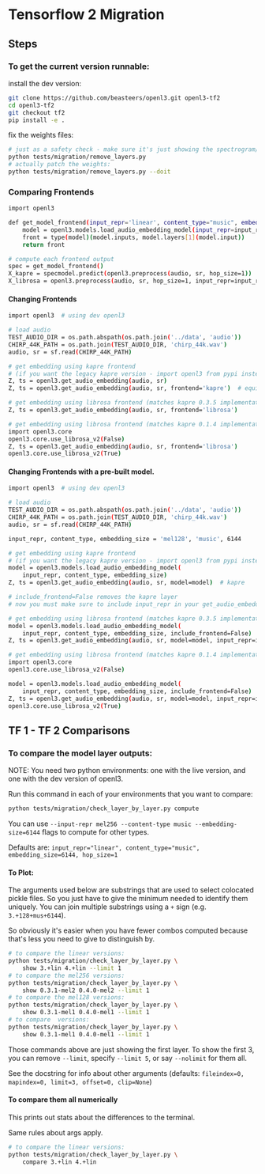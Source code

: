 # Tensorflow 2 Migration

## Steps

### To get the current version runnable:
install the dev version:
```bash
git clone https://github.com/beasteers/openl3.git openl3-tf2
cd openl3-tf2
git checkout tf2
pip install -e .
```
fix the weights files:
```bash
# just as a safety check - make sure it's just showing the spectrogram/melspectrogram weights:
python tests/migration/remove_layers.py
# actually patch the weights:
python tests/migration/remove_layers.py --doit
```

### Comparing Frontends

```bash
import openl3

def get_model_frontend(input_repr='linear', content_type="music", embedding_size=6144):
    model = openl3.models.load_audio_embedding_model(input_repr=input_repr, content_type=content_type, embedding_size=embedding_size)
    front = type(model)(model.inputs, model.layers[1](model.input))
    return front

# compute each frontend output
spec = get_model_frontend()
X_kapre = specmodel.predict(openl3.preprocess(audio, sr, hop_size=1))
X_librosa = openl3.preprocess(audio, sr, hop_size=1, input_repr=input_repr)
```

#### Changing Frontends
```bash
import openl3  # using dev openl3

# load audio
TEST_AUDIO_DIR = os.path.abspath(os.path.join('../data', 'audio'))
CHIRP_44K_PATH = os.path.join(TEST_AUDIO_DIR, 'chirp_44k.wav')
audio, sr = sf.read(CHIRP_44K_PATH)

# get embedding using kapre frontend 
# (if you want the legacy kapre version - import openl3 from pypi instead)
Z, ts = openl3.get_audio_embedding(audio, sr)
Z, ts = openl3.get_audio_embedding(audio, sr, frontend='kapre')  # equivalent

# get embedding using librosa frontend (matches kapre 0.3.5 implementation)
Z, ts = openl3.get_audio_embedding(audio, sr, frontend='librosa')

# get embedding using librosa frontend (matches kapre 0.1.4 implementation)
import openl3.core
openl3.core.use_librosa_v2(False)
Z, ts = openl3.get_audio_embedding(audio, sr, frontend='librosa')
openl3.core.use_librosa_v2(True)
```

#### Changing Frontends with a pre-built model.
```bash
import openl3  # using dev openl3

# load audio
TEST_AUDIO_DIR = os.path.abspath(os.path.join('../data', 'audio'))
CHIRP_44K_PATH = os.path.join(TEST_AUDIO_DIR, 'chirp_44k.wav')
audio, sr = sf.read(CHIRP_44K_PATH)

input_repr, content_type, embedding_size = 'mel128', 'music', 6144

# get embedding using kapre frontend 
# (if you want the legacy kapre version - import openl3 from pypi instead)
model = openl3.models.load_audio_embedding_model(
    input_repr, content_type, embedding_size)
Z, ts = openl3.get_audio_embedding(audio, sr, model=model)  # kapre

# include_frontend=False removes the kapre layer
# now you must make sure to include input_repr in your get_audio_embedding call

# get embedding using librosa frontend (matches kapre 0.3.5 implementation)
model = openl3.models.load_audio_embedding_model(
    input_repr, content_type, embedding_size, include_frontend=False)
Z, ts = openl3.get_audio_embedding(audio, sr, model=model, input_repr=input_repr)  # librosa

# get embedding using librosa frontend (matches kapre 0.1.4 implementation)
import openl3.core
openl3.core.use_librosa_v2(False)

model = openl3.models.load_audio_embedding_model(
    input_repr, content_type, embedding_size, include_frontend=False)
Z, ts = openl3.get_audio_embedding(audio, sr, model=model, input_repr=input_repr)  # librosa
openl3.core.use_librosa_v2(True)

```

## TF 1 - TF 2 Comparisons

### To compare the model layer outputs:
NOTE: You need two python environments: one with the live version, and one with the dev version of openl3.

Run this command in each of your environments that you want to compare:
```bash
python tests/migration/check_layer_by_layer.py compute
```

You can use `--input-repr mel256 --content-type music --embedding-size=6144` flags to compute for other types.

Defaults are: `input_repr="linear", content_type="music", embedding_size=6144, hop_size=1`

#### To Plot:
The arguments used below are substrings that are used to select colocated pickle files. So you just have to give the minimum needed to identify them uniquely. You can join multiple substrings using a `+` sign (e.g. `3.+128+mus+6144`).

So obviously it's easier when you have fewer combos computed because that's less you need to give to distinguish by.

```bash
# to compare the linear versions:
python tests/migration/check_layer_by_layer.py \
    show 3.+lin 4.+lin --limit 1
# to compare the mel256 versions:
python tests/migration/check_layer_by_layer.py \
    show 0.3.1-mel2 0.4.0-mel2 --limit 1
# to compare the mel128 versions:
python tests/migration/check_layer_by_layer.py \
    show 0.3.1-mel1 0.4.0-mel1 --limit 1
# to compare  versions:
python tests/migration/check_layer_by_layer.py \
    show 0.3.1-mel1 0.4.0-mel1 --limit 1
```

Those commands above are just showing the first layer. To show the first 3, you can remove `--limit`, specify `--limit 5`, or say `--nolimit` for them all.

See the docstring for info about other arguments (defaults: `fileindex=0, mapindex=0, limit=3, offset=0, clip=None`)

#### To compare them all numerically
This prints out stats about the differences to the terminal.

Same rules about args apply.
```bash
# to compare the linear versions:
python tests/migration/check_layer_by_layer.py \
    compare 3.+lin 4.+lin
```